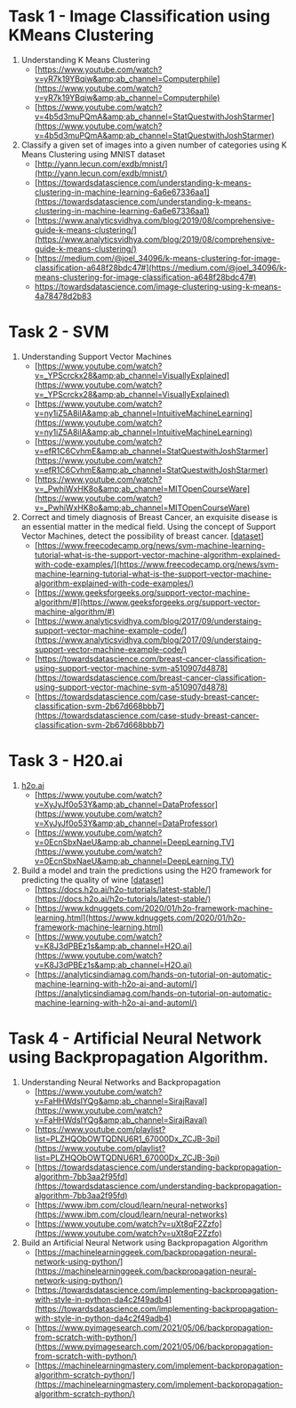 # Task 1 - Image Classification using KMeans Clustering

1. Understanding K Means Clustering    
    - [https://www.youtube.com/watch?v=yR7k19YBqiw&amp;ab_channel=Computerphile](https://www.youtube.com/watch?v=yR7k19YBqiw&amp;ab_channel=Computerphile)
    - [https://www.youtube.com/watch?v=4b5d3muPQmA&amp;ab_channel=StatQuestwithJoshStarmer](https://www.youtube.com/watch?v=4b5d3muPQmA&amp;ab_channel=StatQuestwithJoshStarmer)
2. Classify a given set of images into a given number of categories using K Means Clustering using MNIST dataset
    - [http://yann.lecun.com/exdb/mnist/](http://yann.lecun.com/exdb/mnist/)
    - [https://towardsdatascience.com/understanding-k-means-clustering-in-machine-learning-6a6e67336aa1](https://towardsdatascience.com/understanding-k-means-clustering-in-machine-learning-6a6e67336aa1)
    - [https://www.analyticsvidhya.com/blog/2019/08/comprehensive-guide-k-means-clustering/](https://www.analyticsvidhya.com/blog/2019/08/comprehensive-guide-k-means-clustering/)
    - [https://medium.com/@joel_34096/k-means-clustering-for-image-classification-a648f28bdc47#](https://medium.com/@joel_34096/k-means-clustering-for-image-classification-a648f28bdc47#)
    - [https://towardsdatascience.com/image-clustering-using-k-means-4a78478d2b83 ](https://towardsdatascience.com/image-clustering-using-k-means-4a78478d2b83)


# Task 2 - SVM

1. Understanding Support Vector Machines
    - [https://www.youtube.com/watch?v=_YPScrckx28&amp;ab_channel=VisuallyExplained](https://www.youtube.com/watch?v=_YPScrckx28&amp;ab_channel=VisuallyExplained)
    - [https://www.youtube.com/watch?v=ny1iZ5A8ilA&amp;ab_channel=IntuitiveMachineLearning](https://www.youtube.com/watch?v=ny1iZ5A8ilA&amp;ab_channel=IntuitiveMachineLearning)
    - [https://www.youtube.com/watch?v=efR1C6CvhmE&amp;ab_channel=StatQuestwithJoshStarmer](https://www.youtube.com/watch?v=efR1C6CvhmE&amp;ab_channel=StatQuestwithJoshStarmer)
    - [https://www.youtube.com/watch?v=_PwhiWxHK8o&amp;ab_channel=MITOpenCourseWare](https://www.youtube.com/watch?v=_PwhiWxHK8o&amp;ab_channel=MITOpenCourseWare)
2. Correct and timely diagnosis of Breast Cancer, an exquisite disease is an essential matter in the medical field. Using the concept of Support Vector Machines, detect the possibility of breast cancer. [[dataset](https://archive.ics.uci.edu/ml/datasets/breast+cancer+wisconsin+%28original%29)]
    - [https://www.freecodecamp.org/news/svm-machine-learning-tutorial-what-is-the-support-vector-machine-algorithm-explained-with-code-examples/](https://www.freecodecamp.org/news/svm-machine-learning-tutorial-what-is-the-support-vector-machine-algorithm-explained-with-code-examples/)
    - [https://www.geeksforgeeks.org/support-vector-machine-algorithm/#](https://www.geeksforgeeks.org/support-vector-machine-algorithm/#)
    - [https://www.analyticsvidhya.com/blog/2017/09/understaing-support-vector-machine-example-code/](https://www.analyticsvidhya.com/blog/2017/09/understaing-support-vector-machine-example-code/)
    - [https://towardsdatascience.com/breast-cancer-classification-using-support-vector-machine-svm-a510907d4878](https://towardsdatascience.com/breast-cancer-classification-using-support-vector-machine-svm-a510907d4878)
    - [https://towardsdatascience.com/case-study-breast-cancer-classification-svm-2b67d668bbb7](https://towardsdatascience.com/case-study-breast-cancer-classification-svm-2b67d668bbb7)


# Task 3 - H20.ai

1. [h2o.ai](https://www.h2o.ai/)  
    - [https://www.youtube.com/watch?v=XyJyJf0o53Y&amp;ab_channel=DataProfessor](https://www.youtube.com/watch?v=XyJyJf0o53Y&amp;ab_channel=DataProfessor)
    - [https://www.youtube.com/watch?v=0EcnSbxNaeU&amp;ab_channel=DeepLearning.TV](https://www.youtube.com/watch?v=0EcnSbxNaeU&amp;ab_channel=DeepLearning.TV)
2. Build a model and train the predictions using the H2O framework for predicting the quality of wine [[dataset](https://archive.ics.uci.edu/ml/datasets/wine)]
    - [https://docs.h2o.ai/h2o-tutorials/latest-stable/](https://docs.h2o.ai/h2o-tutorials/latest-stable/)
    - [https://www.kdnuggets.com/2020/01/h2o-framework-machine-learning.html](https://www.kdnuggets.com/2020/01/h2o-framework-machine-learning.html)
    - [https://www.youtube.com/watch?v=K8J3dPBEz1s&amp;ab_channel=H2O.ai](https://www.youtube.com/watch?v=K8J3dPBEz1s&amp;ab_channel=H2O.ai)
    - [https://analyticsindiamag.com/hands-on-tutorial-on-automatic-machine-learning-with-h2o-ai-and-automl/](https://analyticsindiamag.com/hands-on-tutorial-on-automatic-machine-learning-with-h2o-ai-and-automl/)


# Task 4 - Artificial Neural Network using Backpropagation Algorithm.

1. Understanding Neural Networks and Backpropagation
    - [https://www.youtube.com/watch?v=FaHHWdsIYQg&amp;ab_channel=SirajRaval](https://www.youtube.com/watch?v=FaHHWdsIYQg&amp;ab_channel=SirajRaval)
    - [https://www.youtube.com/playlist?list=PLZHQObOWTQDNU6R1_67000Dx_ZCJB-3pi](https://www.youtube.com/playlist?list=PLZHQObOWTQDNU6R1_67000Dx_ZCJB-3pi)
    - [https://towardsdatascience.com/understanding-backpropagation-algorithm-7bb3aa2f95fd](https://towardsdatascience.com/understanding-backpropagation-algorithm-7bb3aa2f95fd)
    - [https://www.ibm.com/cloud/learn/neural-networks](https://www.ibm.com/cloud/learn/neural-networks)
    - [https://www.youtube.com/watch?v=uXt8qF2Zzfo](https://www.youtube.com/watch?v=uXt8qF2Zzfo)
2. Build an Artificial Neural Network using Backpropagation Algorithm
    - [https://machinelearninggeek.com/backpropagation-neural-network-using-python/](https://machinelearninggeek.com/backpropagation-neural-network-using-python/)
    - [https://towardsdatascience.com/implementing-backpropagation-with-style-in-python-da4c2f49adb4](https://towardsdatascience.com/implementing-backpropagation-with-style-in-python-da4c2f49adb4)
    - [https://www.pyimagesearch.com/2021/05/06/backpropagation-from-scratch-with-python/](https://www.pyimagesearch.com/2021/05/06/backpropagation-from-scratch-with-python/)
    - [https://machinelearningmastery.com/implement-backpropagation-algorithm-scratch-python/](https://machinelearningmastery.com/implement-backpropagation-algorithm-scratch-python/)

